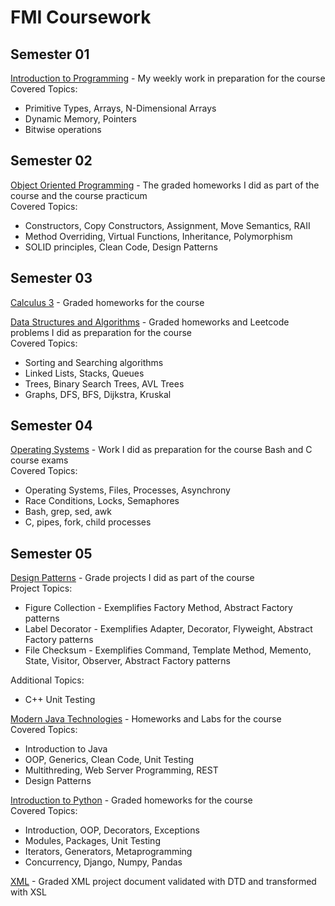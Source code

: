 # FMI Coursework

## Semester 01

[Introduction to Programming](https://github.com/Svetlozar-Stefanov/FMI/tree/master/Semester%2001%20-%20Introduction%20to%20Programming) - My weekly work in preparation for the course  
Covered Topics:
- Primitive Types, Arrays, N-Dimensional Arrays
- Dynamic Memory, Pointers
- Bitwise operations

## Semester 02

[Object Oriented Programming](https://github.com/Svetlozar-Stefanov/FMI/tree/master/Semester%2002%20-%20OOP) - The graded homeworks I did as part of the course and the course practicum  
Covered Topics:
- Constructors, Copy Constructors, Assignment, Move Semantics, RAII
- Method Overriding, Virtual Functions, Inheritance, Polymorphism
- SOLID principles, Clean Code, Design Patterns

## Semester 03
[Calculus 3](https://github.com/Svetlozar-Stefanov/FMI/tree/master/Semester%2003%20-%20Calculus%203) - Graded homeworks for the course

[Data Structures and Algorithms](https://github.com/Svetlozar-Stefanov/FMI/tree/master/Semester%2003%20-%20Data%20Structures%20and%20Algorithms) - Graded homeworks and Leetcode problems I did as preparation for the course  
Covered Topics:
- Sorting and Searching algorithms
- Linked Lists, Stacks, Queues
- Trees, Binary Search Trees, AVL Trees
- Graphs, DFS, BFS, Dijkstra, Kruskal

## Semester 04
[Operating Systems](https://github.com/Svetlozar-Stefanov/FMI/tree/master/Semester%2004%20-%20Operating%20Systems) - Work I did as preparation for the course Bash and C course exams  
Covered Topics:
- Operating Systems, Files, Processes, Asynchrony
- Race Conditions, Locks, Semaphores
- Bash, grep, sed, awk
- C, pipes, fork, child processes

## Semester 05

[Design Patterns](https://github.com/Svetlozar-Stefanov/FMI/tree/master/Semester%2005%20-%20Design%20Patterns) - Grade projects I did as part of the course  
Project Topics:
- Figure Collection - Exemplifies Factory Method, Abstract Factory patterns
- Label Decorator - Exemplifies Adapter, Decorator, Flyweight, Abstract Factory patterns
- File Checksum - Exemplifies Command, Template Method, Memento, State, Visitor, Observer, Abstract Factory patterns

Additional Topics:
- C++ Unit Testing

[Modern Java Technologies](https://github.com/Svetlozar-Stefanov/FMI/tree/master/Semester%2005%20-%20Modern%20Java%20Technologies) - Homeworks and Labs for the course  
Covered Topics:
- Introduction to Java
- OOP, Generics, Clean Code, Unit Testing
- Multithreding, Web Server Programming, REST
- Design Patterns

[Introduction to Python](https://github.com/Svetlozar-Stefanov/FMI/tree/master/Semester%2005%20-%20Introduction%20to%20Python) - Graded homeworks for the course  
Covered Topics:
- Introduction, OOP, Decorators, Exceptions
- Modules, Packages, Unit Testing
- Iterators, Generators, Metaprogramming
- Concurrency, Django, Numpy, Pandas

[XML](https://github.com/Svetlozar-Stefanov/FMI/tree/master/Semester%2005%20-%20XML) - Graded XML project document validated with DTD and transformed with XSL
